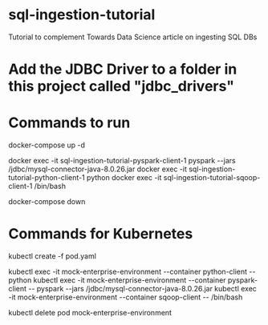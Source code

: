 # sql-ingestion-tutorial
Tutorial to complement Towards Data Science article on ingesting SQL DBs

# Add the JDBC Driver to a folder in this project called "jdbc_drivers"


# Commands to run
docker-compose up -d

docker exec -it sql-ingestion-tutorial-pyspark-client-1 pyspark --jars /jdbc/mysql-connector-java-8.0.26.jar
docker exec -it sql-ingestion-tutorial-python-client-1 python
docker exec -it sql-ingestion-tutorial-sqoop-client-1 /bin/bash

docker-compose down


# Commands for Kubernetes
kubectl create -f pod.yaml

kubectl exec -it mock-enterprise-environment --container python-client -- python
kubectl exec -it mock-enterprise-environment --container pyspark-client -- pyspark --jars /jdbc/mysql-connector-java-8.0.26.jar
kubectl exec -it mock-enterprise-environment --container sqoop-client -- /bin/bash

kubectl delete pod mock-enterprise-environment
